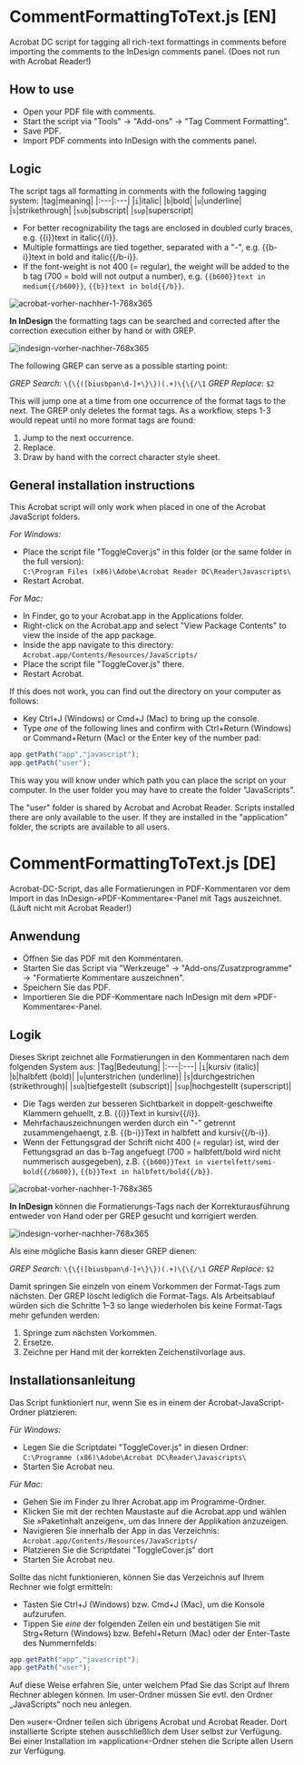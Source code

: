 # CommentFormattingToText.js [EN]

Acrobat DC script for tagging all rich-text formattings in comments before importing the comments to the InDesign comments panel. (Does not run with Acrobat Reader!)

## How to use
* Open your PDF file with comments.
* Start the script via "Tools" &rarr; "Add-ons" &rarr; "Tag Comment Formatting".
* Save PDF.
* Import PDF comments into InDesign with the comments panel.

## Logic
The script tags all formatting in comments with the following tagging system:
|tag|meaning|
|:---|:---|
|`i`|italic|
|`b`|bold|
|`u`|underline|
|`s`|strikethrough|
|`sub`|subscript|
|`sup`|superscript|

- For better recognizability the tags are enclosed in doubled curly braces, e.g. {{i}}text in italic{{/i}}.
- Multiple formattings are tied together, separated with a "-", e.g. {{b-i}}text in bold and italic{{/b-i}}.
- If the font-weight is not 400 (= regular), the weight will be added to the b tag (700 = bold will not output a number), e.g. `{{b600}}text in medium{{/b600}}`, `{{b}}text in bold{{/b}}`.

![acrobat-vorher-nachher-1-768x365](https://user-images.githubusercontent.com/7114561/194847127-63414122-b676-485e-ba18-3abeb416b81a.gif)

**In InDesign** the formatting tags can be searched and corrected after the correction execution either by hand or with GREP.

![indesign-vorher-nachher-768x365](https://user-images.githubusercontent.com/7114561/194847177-5865c516-faa9-43cb-be7b-e69728c6580f.gif)

The following GREP can serve as a possible starting point:

*GREP Search:* `\{\{([biusbpan\d-]+\}\})(.+)\{\{/\1`
*GREP Replace:* `$2`

This will jump one at a time from one occurrence of the format tags to the next. The GREP only deletes the format tags. As a workflow, steps 1-3 would repeat until no more format tags are found:

1. Jump to the next occurrence.
2. Replace.
3. Draw by hand with the correct character style sheet.

## General installation instructions
This Acrobat script will only work when placed in one of the Acrobat JavaScript folders.

*For Windows:*

* Place the script file "ToggleCover.js" in this folder (or the same folder in the full version):\
  `C:\Program Files (x86)\Adobe\Acrobat Reader DC\Reader\Javascripts\`
* Restart Acrobat.

*For Mac:*

* In Finder, go to your Acrobat.app in the Applications folder.
* Right-click on the Acrobat.app and select "View Package Contents" to view the inside of the app package.
* Inside the app navigate to this directory:\
  `Acrobat.app/Contents/Resources/JavaScripts/`
* Place the script file "ToggleCover.js" there.
* Restart Acrobat.

If this does not work, you can find out the directory on your computer as follows:

* Key Ctrl+J (Windows) or Cmd+J (Mac) to bring up the console.
* Type *one* of the following lines and confirm with Ctrl+Return (Windows) or Command+Return (Mac) or the Enter key of the number pad:

```javascript
app.getPath("app","javascript");
app.getPath("user");
```
This way you will know under which path you can place the script on your computer. In the user folder you may have to create the folder "JavaScripts".

The "user" folder is shared by Acrobat and Acrobat Reader. Scripts installed there are only available to the user. If they are installed in the "application" folder, the scripts are available to all users.



# CommentFormattingToText.js [DE]

Acrobat-DC-Script, das alle Formatierungen in PDF-Kommentaren vor dem Import in das InDesign-»PDF-Kommentare«-Panel mit Tags auszeichnet. (Läuft nicht mit Acrobat Reader!)

## Anwendung
* Öffnen Sie das PDF mit den Kommentaren.
* Starten Sie das Script via "Werkzeuge" &rarr; "Add-ons/Zusatzprogramme" &rarr; "Formatierte Kommentare auszeichnen".
* Speichern Sie das PDF.
* Importieren Sie die PDF-Kommentare nach InDesign mit dem »PDF-Kommentare«-Panel.

## Logik
Dieses Skript zeichnet alle Formatierungen in den Kommentaren nach dem folgenden System aus:
|Tag|Bedeutung|
|:---|:---|
|`i`|kursiv (italic)|
|`b`|halbfett (bold)|
|`u`|unterstrichen (underline)|
|`s`|durchgestrichen (strikethrough)|
|`sub`|tiefgestellt (subscript)|
|`sup`|hochgestellt (superscript)|

- Die Tags werden zur besseren Sichtbarkeit in doppelt-geschweifte Klammern gehuellt, z.B. {{i}}Text in kursiv{{/i}}.
- Mehrfachauszeichnungen werden durch ein "-" getrennt zusammengehaengt, z.B. {{b-i}}Text in halbfett and kursiv{{/b-i}}.
- Wenn der Fettungsgrad der Schrift nicht 400 (= regular) ist, wird der Fettungsgrad an das b-Tag angefuegt (700 = halbfett/bold wird nicht nummerisch ausgegeben), z.B. `{{b600}}Text in viertelfett/semi-bold{{/b600}}`, `{{b}}Text in halbfett/bold{{/b}}`.

![acrobat-vorher-nachher-1-768x365](https://user-images.githubusercontent.com/7114561/194847127-63414122-b676-485e-ba18-3abeb416b81a.gif)

**In InDesign** können die Formatierungs-Tags nach der Korrekturausführung entweder von Hand oder per GREP gesucht und korrigiert werden.

![indesign-vorher-nachher-768x365](https://user-images.githubusercontent.com/7114561/194847177-5865c516-faa9-43cb-be7b-e69728c6580f.gif)

Als eine mögliche Basis kann dieser GREP dienen:

*GREP Search:* `\{\{([biusbpan\d-]+\}\})(.+)\{\{/\1`
*GREP Replace:* `$2`

Damit springen Sie einzeln von einem Vorkommen der Format-Tags zum nächsten. Der GREP löscht lediglich die Format-Tags. Als Arbeitsablauf würden sich die Schritte 1–3 so lange wiederholen bis keine Format-Tags mehr gefunden werden:

1. Springe zum nächsten Vorkommen.
2. Ersetze.
3. Zeichne per Hand mit der korrekten Zeichenstilvorlage aus.

## Installationsanleitung
Das Script funktioniert nur, wenn Sie es in einem der Acrobat-JavaScript-Ordner platzieren:

*Für Windows:*

* Legen Sie die Scriptdatei "ToggleCover.js" in diesen Ordner:\
  `C:\Programme (x86)\Adobe\Acrobat DC\Reader\Javascripts\`
* Starten Sie Acrobat neu.

*Für Mac:*

* Gehen Sie im Finder zu Ihrer Acrobat.app im Programme-Ordner.
* Klicken Sie mit der rechten Maustaste auf die Acrobat.app und wählen Sie »Paketinhalt anzeigen«, um das Innere der Applikation anzuzeigen.
* Navigieren Sie innerhalb der App in das Verzeichnis:\
  `Acrobat.app/Contents/Resources/JavaScripts/`
* Platzieren Sie die Scriptdatei "ToggleCover.js" dort
* Starten Sie Acrobat neu.

Sollte das nicht funktionieren, können Sie das Verzeichnis auf Ihrem Rechner wie folgt ermitteln:

* Tasten Sie Ctrl+J (Windows) bzw. Cmd+J (Mac), um die Konsole aufzurufen.
* Tippen Sie *eine* der folgenden Zeilen ein und bestätigen Sie mit Strg+Return (Windows) bzw. Befehl+Return (Mac) oder der Enter-Taste des Nummernfelds:

```javascript
app.getPath("app","javascript");
app.getPath("user");
```
Auf diese Weise erfahren Sie, unter welchem Pfad Sie das Script auf Ihrem Rechner ablegen können. Im user-Ordner müssen Sie evtl. den Ordner „JavaScripts“ noch neu anlegen.

Den »user«-Ordner teilen sich übrigens Acrobat und Acrobat Reader. Dort installierte Scripte stehen ausschließlich dem User selbst zur Verfügung. Bei einer Installation im »application«-Ordner stehen die Scripte allen Usern zur Verfügung.
